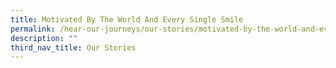 ```yaml
---
title: Motivated By The World And Every Single Smile
permalink: /hear-our-journeys/our-stories/motivated-by-the-world-and-every-single-smile/
description: ""
third_nav_title: Our Stories
---
```

